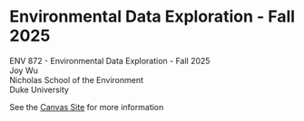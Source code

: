 # Environmental Data Exploration - Fall 2025
ENV 872 - Environmental Data Exploration - Fall 2025  
Joy Wu  
Nicholas School of the Environment  
Duke University  

See the [Canvas Site](https://canvas.duke.edu/courses/62351) for more information

